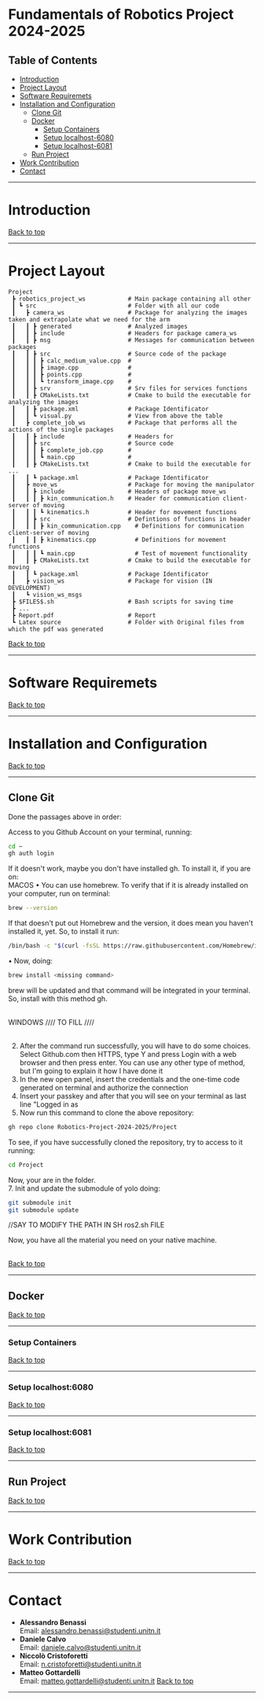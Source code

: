 # Fundamentals of Robotics Project 2024-2025

## Table of Contents
- [Introduction](#introduction)
- [Project Layout](#project-layout)
- [Software Requiremets](#software-requirements)
- [Installation and Configuration](#installation-and-configuration)
  - [Clone Git](#clone-git)
  - [Docker](#docker)
    - [Setup Containers](#setup-containers)
    - [Setup localhost-6080](#setup-localhost-6080)
    - [Setup localhost-6081](#setup-localhost-6081)
  - [Run Project](#run-project)
- [Work Contribution](#work-contribution)
- [Contact](#contact)

---

# Introduction

[Back to top](#table-of-contents)

---

# Project Layout
```
Project
 ┣ robotics_project_ws            # Main package containing all other
 ┃ ┗ src                          # Folder with all our code
 ┃   ┣ camera_ws                  # Package for analyzing the images taken and extrapolate what we need for the arm
 ┃   ┃ ┣ generated                # Analyzed images
 ┃   ┃ ┣ include                  # Headers for package camera_ws
 ┃   ┃ ┣ msg                      # Messages for communication between packages
 ┃   ┃ ┣ src                      # Source code of the package
 ┃   ┃ ┃ ┣ calc_medium_value.cpp  # 
 ┃   ┃ ┃ ┣ image.cpp              # 
 ┃   ┃ ┃ ┣ points.cpp             # 
 ┃   ┃ ┃ ┗ transform_image.cpp    # 
 ┃   ┃ ┣ srv                      # Srv files for services functions
 ┃   ┃ ┣ CMakeLists.txt           # Cmake to build the executable for analyzing the images
 ┃   ┃ ┣ package.xml              # Package Identificator
 ┃   ┃ ┗ visual.py                # View from above the table
 ┃   ┣ complete_job_ws            # Package that performs all the actions of the single packages
 ┃   ┃ ┣ include                  # Headers for 
 ┃   ┃ ┣ src                      # Source code
 ┃   ┃ ┃ ┣ complete_job.cpp       # 
 ┃   ┃ ┃ ┗ main.cpp               # 
 ┃   ┃ ┣ CMakeLists.txt           # Cmake to build the executable for ...
 ┃   ┃ ┗ package.xml              # Package Identificator
 ┃   ┣ move_ws                    # Package for moving the manipulator
 ┃   ┃ ┣ include                  # Headers of package move_ws
 ┃   ┃ ┃ ┣ kin_communication.h    # Header for communication client-server of moving
 ┃   ┃ ┃ ┗ kinematics.h           # Header for movement functions
 ┃   ┃ ┣ src                      # Defintions of functions in header
 ┃   ┃ ┃ ┣ kin_communication.cpp    # Definitions for communication client-server of moving
 ┃   ┃ ┃ ┣ kinematics.cpp           # Definitions for movement functions
 ┃   ┃ ┃ ┗ main.cpp                 # Test of movement functionality
 ┃   ┃ ┣ CMakeLists.txt           # Cmake to build the executable for moving
 ┃   ┃ ┗ package.xml              # Package Identificator  
 ┃   ┣ vision_ws                  # Package for vision (IN DEVELOPMENT)
 ┃   ┗ vision_ws_msgs 
 ┣ $FILES$.sh                     # Bash scripts for saving time
 ┣ ...
 ┣ Report.pdf                     # Report 
 ┗ Latex source                   # Folder with Original files from which the pdf was generated
```

[Back to top](#table-of-contents)

---

# Software Requiremets

[Back to top](#table-of-contents)

---

# Installation and Configuration

[Back to top](#table-of-contents)

---

## Clone Git

Done the passages above in order:

Access to you Github Account on your terminal, running:
```bash
cd ~
gh auth login
```
If it doesn't work, maybe you don't have installed gh. To install it, if you are on:<br>
MACOS • You can use homebrew. To verify that if it is already installed on your computer, run on terminal:
```bash
brew --version
```
If that doesn't put out Homebrew and the version, it does mean you haven't installed it, yet. So, to install it run:
```bash
/bin/bash -c "$(curl -fsSL https://raw.githubusercontent.com/Homebrew/install/HEAD/install.sh)"
```
• Now, doing:
```bash
brew install <missing command>
```
brew will be updated and that command will be integrated in your terminal. So, install with this method gh.<br><br>

WINDOWS //// TO FILL ////<br><br>

2. After the command run successfully, you will have to do some choices. Select Github.com then HTTPS, type Y and press Login with a web browser and then press enter. You can use any other type of method, but I'm going to explain it how I have done it<br>
3. In the new open panel, insert the credentials and the one-time code generated on terminal and authorize the connection<br>
4. Insert your passkey and after that you will see on your terminal as last line "Logged in as<br>
5. Now run this command to clone the above repository:<br>
```bash
gh repo clone Robotics-Project-2024-2025/Project
```
To see, if you have successfully cloned the repository, try to access to it running:
```bash
cd Project
```
Now, your are in the folder.<br>
7. Init and update the submodule of yolo doing:
```bash
git submodule init
git submodule update
```
//SAY TO MODIFY THE PATH IN SH ros2.sh FILE

Now, you have all the material you need on your native machine.<br><br>

[Back to top](#table-of-contents)

---

## Docker

[Back to top](#table-of-contents)

---

### Setup Containers

[Back to top](#table-of-contents)

---

### Setup localhost:6080

[Back to top](#table-of-contents)

---

### Setup localhost:6081

[Back to top](#table-of-contents)

---

## Run Project

[Back to top](#table-of-contents)

---

# Work Contribution

[Back to top](#table-of-contents)

---

# Contact
- **Alessandro Benassi**  
  Email: [alessandro.benassi@studenti.unitn.it](mailto:name.surname@email.com)
- **Daniele Calvo**  
  Email: [daniele.calvo@studenti.unitn.it](mailto:name.surname@email.com)
- **Niccolò Cristoforetti**  
  Email: [n.cristoforetti@studenti.unitn.it](mailto:name.surname@email.com)
- **Matteo Gottardelli**  
  Email: [matteo.gottardelli@studenti.unitn.it](mailto:name.surname@email.com)
[Back to top](#table-of-contents)

---
